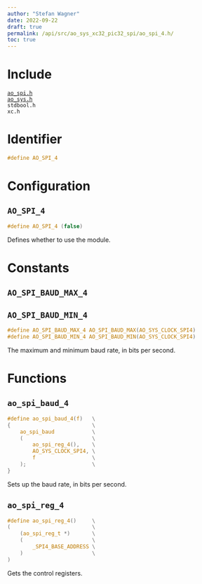 ```yaml
---
author: "Stefan Wagner"
date: 2022-09-22
draft: true
permalink: /api/src/ao_sys_xc32_pic32_spi/ao_spi_4.h/
toc: true
---
```


# Include

[`ao_spi.h`](ao_spi.h.md) <br/>
[`ao_sys.h`](ao_sys.h.md) <br/>
`stdbool.h` <br/>
`xc.h`

# Identifier

```c
#define AO_SPI_4
```

# Configuration

## `AO_SPI_4`

```c
#define AO_SPI_4 (false)
```

Defines whether to use the module.

# Constants

## `AO_SPI_BAUD_MAX_4`
## `AO_SPI_BAUD_MIN_4`

```c
#define AO_SPI_BAUD_MAX_4 AO_SPI_BAUD_MAX(AO_SYS_CLOCK_SPI4)
#define AO_SPI_BAUD_MIN_4 AO_SPI_BAUD_MIN(AO_SYS_CLOCK_SPI4)
```

The maximum and minimum baud rate, in bits per second.

# Functions

## `ao_spi_baud_4`

```c
#define ao_spi_baud_4(f)   \
{                          \
    ao_spi_baud            \
    (                      \
        ao_spi_reg_4(),    \
        AO_SYS_CLOCK_SPI4, \
        f                  \
    );                     \
}
```

Sets up the baud rate, in bits per second.

## `ao_spi_reg_4`

```c
#define ao_spi_reg_4()     \
(                          \
    (ao_spi_reg_t *)       \
    (                      \
        _SPI4_BASE_ADDRESS \
    )                      \
)
```

Gets the control registers.
